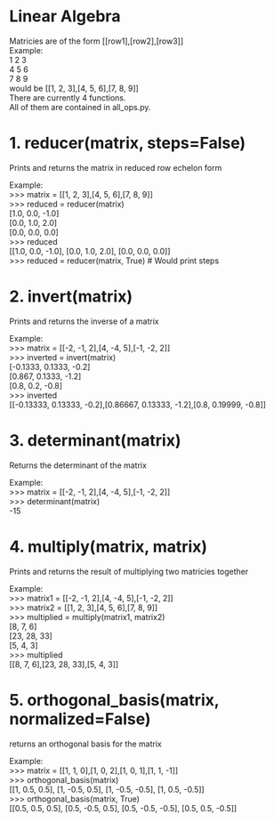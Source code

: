 # Linear Algebra
Matricies are of the form [[row1],[row2],[row3]]  
Example:  
1 2 3  
4 5 6  
7 8 9  
would be [[1, 2, 3],[4, 5, 6],[7, 8, 9]]  
There are currently 4 functions.  
All of them are contained in all_ops.py.    
# 1. reducer(matrix, steps=False)  
Prints and returns the matrix in reduced row echelon form  

Example:  
\>>> matrix = [[1, 2, 3],[4, 5, 6],[7, 8, 9]]  
\>>> reduced = reducer(matrix)  
[1.0, 0.0, -1.0]  
[0.0, 1.0, 2.0]  
[0.0, 0.0, 0.0]  
\>>> reduced  
[[1.0, 0.0, -1.0], [0.0, 1.0, 2.0], [0.0, 0.0, 0.0]]  
\>>> reduced = reducer(matrix, True) # Would print steps  

# 2. invert(matrix)
Prints and returns the inverse of a matrix  

Example:  
\>>> matrix = [[-2, -1, 2],[4, -4, 5],[-1, -2, 2]]  
\>>> inverted = invert(matrix)  
[-0.1333, 0.1333, -0.2]  
[0.867, 0.1333, -1.2]  
[0.8, 0.2, -0.8]  
\>>> inverted  
[[-0.13333, 0.13333, -0.2],[0.86667, 0.13333, -1.2],[0.8, 0.19999, -0.8]]  

# 3. determinant(matrix)  
Returns the determinant of the matrix  

Example:  
\>>> matrix = [[-2, -1, 2],[4, -4, 5],[-1, -2, 2]]  
\>>> determinant(matrix)  
-15  

# 4. multiply(matrix, matrix)  
Prints and returns the result of multiplying two matricies together  

Example:  
\>>> matrix1 = [[-2, -1, 2],[4, -4, 5],[-1, -2, 2]]  
\>>> matrix2 = [[1, 2, 3],[4, 5, 6],[7, 8, 9]]  
\>>> multiplied = multiply(matrix1, matrix2)  
[8, 7, 6]  
[23, 28, 33]  
[5, 4, 3]  
\>>> multiplied  
[[8, 7, 6],[23, 28, 33],[5, 4, 3]]  

# 5. orthogonal_basis(matrix, normalized=False)  
returns an orthogonal basis for the matrix  

Example:  
\>>> matrix = [[1, 1, 0],[1, 0, 2],[1, 0, 1],[1, 1, -1]]  
\>>> orthogonal_basis(matrix)  
[[1, 0.5, 0.5], [1, -0.5, 0.5], [1, -0.5, -0.5], [1, 0.5, -0.5]]  
\>>> orthogonal_basis(matrix, True)  
[[0.5, 0.5, 0.5], [0.5, -0.5, 0.5], [0.5, -0.5, -0.5], [0.5, 0.5, -0.5]]  
